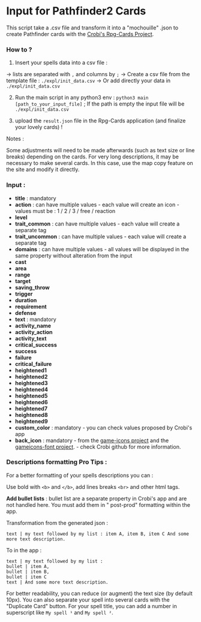 # Input for Pathfinder2 Cards

This script take a .csv file and transform it into a "mochouille" .json to create Pathfinder cards with
the [Crobi's Rpg-Cards Project](https://github.com/crobi/rpg-cards).

### How to ?

1. Insert your spells data into a csv file :

-> lists are separated with `,` and columns by `;`
-> Create a csv file from the template file : `./expl/init_data.csv`
-> Or add directly your data in `./expl/init_data.csv`

2. Run the main script in any python3 env : `python3 main [path_to_your_input_file]` ; If the path is empty the input
   file will be `./expl/init_data.csv`

3. upload the `result.json` file in the Rpg-Cards application (and finalize your lovely cards) !

Notes :

Some adjustments will need to be made afterwards (such as text size or line breaks) depending on the cards.
For very long descriptions, it may be necessary to make several cards. In this case, use the map copy feature on the
site and modify it directly.

### Input :

* **title** : mandatory
* **action** : can have multiple values - each value will create an icon - values must be : 1 / 2 / 3 / free / reaction
* **level**
* **trait_common** : can have multiple values - each value will create a separate tag
* **trait_uncommon** : can have multiple values - each value will create a separate tag
* **domains** : can have multiple values - all values will be displayed in the same property without alteration from the
  input
* **cast**
* **area**
* **range**
* **target**
* **saving_throw**
* **trigger**
* **duration**
* **requirement**
* **defense**
* **text** : mandatory
* **activity_name**
* **activity_action**
* **activity_text**
* **critical_success**
* **success**
* **failure**
* **critical_failure**
* **heightened1**
* **heightened2**
* **heightened3**
* **heightened4**
* **heightened5**
* **heightened6**
* **heightened7**
* **heightened8**
* **heightened9**
* **custom_color** : mandatory - you can check values proposed by Crobi's app
* **back_icon** : mandatory - from the [game-icons project](http://game-icons.net/) and
  the [gameicons-font project](https://seiyria.com/gameicons-font). - check Crobi github for more information.

### Descriptions formatting Pro Tips :

For a better formatting of your spells descriptions you can :

Use bold with `<b>` and `</b>`, add lines breaks `<br>` and other html tags.

**Add bullet lists** : bullet list are a separate property in Crobi's app and are not handled here. You must add them
in "
post-prod" formatting within the app.

Transformation from the generated json :

```
text | my text followed by my list : item A, item B, item C And some more text description.
```

To in the app :

```
text | my text followed by my list :
bullet | item A,
bullet | item B,
bullet | item C
text | And some more text description.
```

For better readability, you can reduce (or augment) the text size (by default 10px). You can also separate your spell
into several cards with the "Duplicate Card" button. For your spell title, you can add a number in superscript like
`My spell ¹` and `My spell ²`.

